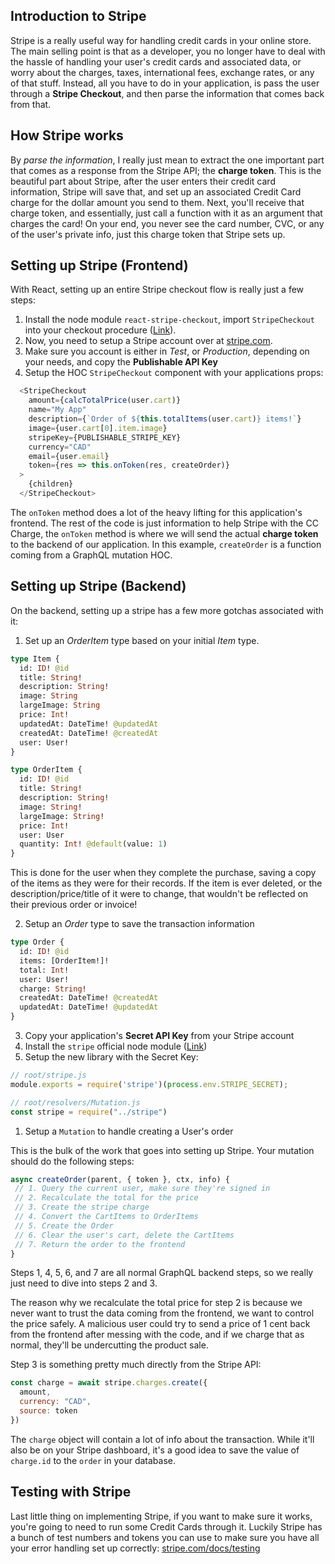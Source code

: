 ## Introduction to Stripe

Stripe is a really useful way for handling credit cards in your online store. The main selling point is that as a developer, you no longer have to deal with the hassle of handling your user's credit cards and associated data, or worry about the charges, taxes, international fees, exchange rates, or any of that stuff. Instead, all you have to do in your application, is pass the user through a **Stripe Checkout**, and then parse the information that comes back from that.

## How Stripe works

By _parse the information_, I really just mean to extract the one important part that comes as a response from the Stripe API; the **charge token**. This is the beautiful part about Stripe, after the user enters their credit card information, Stripe will save that, and set up an associated Credit Card charge for the dollar amount you send to them. Next, you'll receive that charge token, and essentially, just call a function with it as an argument that charges the card! On your end, you never see the card number, CVC, or any of the user's private info, just this charge token that Stripe sets up.

## Setting up Stripe (Frontend)

With React, setting up an entire Stripe checkout flow is really just a few steps:
1. Install the node module `react-stripe-checkout`, import `StripeCheckout` into your checkout procedure ([Link](https://github.com/azmenak/react-stripe-checkout)). 
2. Now, you need to setup a Stripe account over at [stripe.com](https://www.stripe.com).
3. Make sure you account is either in _Test_, or _Production_, depending on your needs, and copy the **Publishable API Key**
4. Setup the HOC `StripeCheckout` component with your applications props:
   
```js
  <StripeCheckout
    amount={calcTotalPrice(user.cart)}
    name="My App"
    description={`Order of ${this.totalItems(user.cart)} items!`}
    image={user.cart[0].item.image}
    stripeKey={PUBLISHABLE_STRIPE_KEY}
    currency="CAD"
    email={user.email}
    token={res => this.onToken(res, createOrder)}
  >
    {children}
  </StripeCheckout>
```
The `onToken` method does a lot of the heavy lifting for this application's frontend. The rest of the code is just information to help Stripe with the CC Charge, the `onToken` method is where we will send the actual **charge token** to the backend of our application. In this example, `createOrder` is a function coming from a GraphQL mutation HOC.

## Setting up Stripe (Backend)

On the backend, setting up a stripe has a few more gotchas associated with it:

1. Set up an _OrderItem_ type based on your initial _Item_ type.
```graphql
type Item {
  id: ID! @id
  title: String!
  description: String!
  image: String
  largeImage: String
  price: Int!
  updatedAt: DateTime! @updatedAt
  createdAt: DateTime! @createdAt
  user: User!
}

type OrderItem {
  id: ID! @id
  title: String!
  description: String!
  image: String!
  largeImage: String!
  price: Int!
  user: User
  quantity: Int! @default(value: 1)
}
```
This is done for the user when they complete the purchase, saving a copy of the items as they were for their records. If the item is ever deleted, or the description/price/title of it were to change, that wouldn't be reflected on their previous order or invoice!

2. Setup an _Order_ type to save the transaction information

```graphql
type Order {
  id: ID! @id
  items: [OrderItem!]!
  total: Int!
  user: User!
  charge: String!
  createdAt: DateTime! @createdAt
  updatedAt: DateTime! @updatedAt
}
```
3. Copy your application's **Secret API Key** from your Stripe account
4. Install the `stripe` official node module ([Link](https://github.com/stripe/stripe-node))
5. Setup the new library with the Secret Key:
   
```js
// root/stripe.js
module.exports = require('stripe')(process.env.STRIPE_SECRET);

// root/resolvers/Mutation.js
const stripe = require("../stripe")
```

1. Setup a `Mutation` to handle creating a User's order

This is the bulk of the work that goes into setting up Stripe. Your mutation should do the following steps:

```js
async createOrder(parent, { token }, ctx, info) {
 // 1. Query the current user, make sure they're signed in
 // 2. Recalculate the total for the price
 // 3. Create the stripe charge
 // 4. Convert the CartItems to OrderItems
 // 5. Create the Order
 // 6. Clear the user's cart, delete the CartItems
 // 7. Return the order to the frontend
}
```
Steps 1, 4, 5, 6, and 7 are all normal GraphQL backend steps, so we really just need to dive into steps 2 and 3.

The reason why we recalculate the total price for step 2 is because we never want to trust the data coming from the frontend, we want to control the price safely. A malicious user could try to send a price of 1 cent back from the frontend after messing with the code, and if we charge that as normal, they'll be undercutting the product sale.

Step 3 is something pretty much directly from the Stripe API:

```js
const charge = await stripe.charges.create({
  amount,
  currency: "CAD",
  source: token
})
```
The `charge` object will contain a lot of info about the transaction. While it'll also be on your Stripe dashboard, it's a good idea to save the value of `charge.id` to the `order` in your database. 

## Testing with Stripe

Last little thing on implementing Stripe, if you want to make sure it works, you're going to need to run some Credit Cards through it. Luckily Stripe has a bunch of test numbers and tokens you can use to make sure you have all your error handling set up correctly: [stripe.com/docs/testing](https://stripe.com/docs/testing)